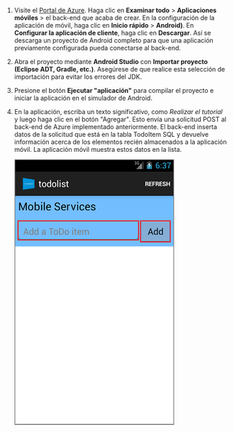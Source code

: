 
1. Visite el [Portal de Azure]. Haga clic en **Examinar todo** > **Aplicaciones móviles** > el back-end que acaba de crear. En la configuración de la aplicación de móvil, haga clic en **Inicio rápido** > **Android)**. En **Configurar la aplicación de cliente**, haga clic en **Descargar**. Así se descarga un proyecto de Android completo para que una aplicación previamente configurada pueda conectarse al back-end. 

2. Abra el proyecto mediante **Android Studio** con **Importar proyecto (Eclipse ADT, Gradle, etc.)**. Asegúrese de que realice esta selección de importación para evitar los errores del JDK.

3. Presione el botón **Ejecutar "aplicación"** para compilar el proyecto e iniciar la aplicación en el simulador de Android.

4. En la aplicación, escriba un texto significativo, como _Realizar el tutorial_ y luego haga clic en el botón "Agregar". Esto envía una solicitud POST al back-end de Azure implementado anteriormente. El back-end inserta datos de la solicitud que está en la tabla TodoItem SQL y devuelve información acerca de los elementos recién almacenados a la aplicación móvil. La aplicación móvil muestra estos datos en la lista.

    ![](./media/mobile-services-android-get-started/mobile-quickstart-startup-android.png)

[Portal de Azure]: https://portal.azure.com/

<!---HONumber=AcomDC_1217_2015-->